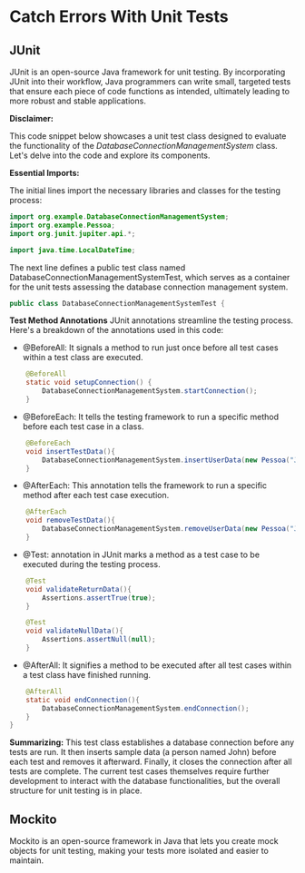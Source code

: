 # Catch Errors With Unit Tests

## JUnit 
JUnit is an open-source Java framework for unit testing. By incorporating JUnit into their workflow, Java programmers can write small, targeted tests that ensure each piece of code functions as intended, ultimately leading to more robust and stable applications.


**Disclaimer:**

This code snippet below showcases a unit test class designed to evaluate the functionality of the _DatabaseConnectionManagementSystem_ class. Let's delve into the code and explore its components.

**Essential Imports:**

The initial lines import the necessary libraries and classes for the testing process:

```java
import org.example.DatabaseConnectionManagementSystem;
import org.example.Pessoa;
import org.junit.jupiter.api.*;

import java.time.LocalDateTime;

```

The next line defines a public test class named DatabaseConnectionManagementSystemTest, which serves as a container for the unit tests assessing the database connection management system.

```java
public class DatabaseConnectionManagementSystemTest {

```

**Test Method Annotations**
JUnit annotations streamline the testing process. Here's a breakdown of the annotations used in this code:

- @BeforeAll: It signals a method to run just once before all test cases within a test class are executed.

```java
    @BeforeAll
    static void setupConnection() {
        DatabaseConnectionManagementSystem.startConnection();
    }

```

- @BeforeEach: It tells the testing framework to run a specific method before each test case in a class.

```java
    @BeforeEach
    void insertTestData(){
        DatabaseConnectionManagementSystem.insertUserData(new Pessoa("John", LocalDateTime.of(2000,1,1,13,0,53)));
    }
```
- @AfterEach: This annotation tells the framework to run a specific method after each test case execution.

```java
    @AfterEach
    void removeTestData(){
        DatabaseConnectionManagementSystem.removeUserData(new Pessoa("John", LocalDateTime.of(2000,1,1,13,0,53)));
    }
```

- @Test: annotation in JUnit marks a method as a test case to be executed during the testing process.

```java
    @Test
    void validateReturnData(){
        Assertions.assertTrue(true);
    }

    @Test
    void validateNullData(){
        Assertions.assertNull(null);
    }
```

- @AfterAll: It signifies a method to be executed after all test cases within a test class have finished running.

```java
    @AfterAll
    static void endConnection(){
        DatabaseConnectionManagementSystem.endConnection();
    }
}
```

**Summarizing:**
This test class establishes a database connection before any tests are run. It then inserts sample data (a person named John) before each test and removes it afterward. Finally, it closes the connection after all tests are complete. The current test cases themselves require further development to interact with the database functionalities, but the overall structure for unit testing is in place.

## Mockito

Mockito is an open-source framework in Java that lets you create mock objects for unit testing, making your tests more isolated and easier to maintain.

